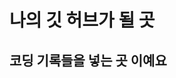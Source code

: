 나의 깃 허브가 될 곳
====================

코딩 기록들을 넣는 곳 이예요
---------------------------

<!---
KMJ1324/KMJ1324 is a ✨ special ✨ repository because its `README.md` (this file) appears on your GitHub profile.
You can click the Preview link to take a look at your changes.
--->
